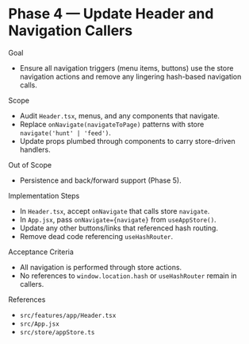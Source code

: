 # Phase 4 — Update Header and Navigation Callers

Goal
- Ensure all navigation triggers (menu items, buttons) use the store navigation actions and remove any lingering hash-based navigation calls.

Scope
- Audit `Header.tsx`, menus, and any components that navigate.
- Replace `onNavigate(navigateToPage)` patterns with store `navigate('hunt' | 'feed')`.
- Update props plumbed through components to carry store-driven handlers.

Out of Scope
- Persistence and back/forward support (Phase 5).

Implementation Steps
- In `Header.tsx`, accept `onNavigate` that calls store `navigate`.
- In `App.jsx`, pass `onNavigate={navigate}` from `useAppStore()`.
- Update any other buttons/links that referenced hash routing.
- Remove dead code referencing `useHashRouter`.

Acceptance Criteria
- All navigation is performed through store actions.
- No references to `window.location.hash` or `useHashRouter` remain in callers.

References
- `src/features/app/Header.tsx`
- `src/App.jsx`
- `src/store/appStore.ts`

